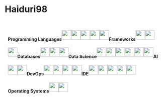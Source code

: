 # Haiduri98

<head>
    <link
            href="https://fonts.googleapis.com/css?family=DM Sans" rel="stylesheet" />
</head>
<body>
    <h4
            align="center"
            style="
        font-family: 'DM Sans', sans-serif;
        margin: 40px auto 10px auto;
        width: fit-content;
      "
    >
    </h4>
    <div id="grey-line"></div>
    <div
            id="badges"
            align="center"
            style="
        padding: 10px;
        display: flex;
        flex-wrap: wrap;
      "
    >
<h4>Programming Languages</h4>
<img style="height: 30px" src="https://img.shields.io/badge/Java-ED8B00?style=for-the-badge&logo=java&logoColor=white"/>
<img style="height: 30px" src="https://img.shields.io/badge/C%23-239120?style=for-the-badge&logo=c-sharp&logoColor=white"/>
<img style="height: 30px" src="https://img.shields.io/badge/Python-3776AB?style=for-the-badge&logo=python&logoColor=white"/>
<img style="height: 30px" src="https://img.shields.io/badge/JavaScript-F7DF1E?style=for-the-badge&logo=javascript&logoColor=black"/>
<img style="height: 30px" src="https://img.shields.io/badge/TypeScript-007ACC?style=for-the-badge&logo=typescript&logoColor=white"/>

<h4>Frameworks</h4>
<img style="height: 30px" src="https://img.shields.io/badge/ASP.NET_Core-512BD4?style=for-the-badge&logo=asp.net&logoColor=white"/>
<img style="height: 30px" src="https://img.shields.io/badge/Angular-D60000?style=for-the-badge&logo=angular&logoColor=white"/>
<img style="height: 30px" src="https://img.shields.io/badge/Bootstrap-7952B3?style=for-the-badge&logo=bootstrap&logoColor=white"/>

<h4>Databases</h4>
<img style="height: 30px" src="https://img.shields.io/badge/Microsoft_SQL_Server-CC2927?style=for-the-badge&logo=microsoft-sql-server&logoColor=white"/>
<img style="height: 30px" src="https://img.shields.io/badge/PostgreSQL-316192?style=for-the-badge&logo=postgresql&logoColor=white"/>
<img style="height: 30px" src="https://img.shields.io/badge/SQLite-07405E?style=for-the-badge&logo=sqlite&logoColor=white"/>

<h4>Data Science</h4>
<img style="height: 30px" src="https://img.shields.io/badge/Pandas-150458?style=for-the-badge&logo=pandas&logoColor=white"/>
<img style="height: 30px" src="https://img.shields.io/badge/NumPy-013243?style=for-the-badge&logo=numpy&logoColor=white"/>
<img style="height: 30px" src="https://img.shields.io/badge/Matplotlib-003C30?style=for-the-badge&logo=matplotlib&logoColor=white"/>
<img style="height: 30px" src="https://img.shields.io/badge/Airflow-00B2B1?style=for-the-badge&logo=apache-airflow&logoColor=white"/>
<img style="height: 30px" src="https://img.shields.io/badge/PySpark-E25A00?style=for-the-badge&logo=apache-spark&logoColor=white"/>
<img style="height: 30px" src="https://img.shields.io/badge/Anaconda-44A833?style=for-the-badge&logo=anaconda&logoColor=white"/>


<h4>AI</h4>
<img style="height: 30px" src="https://img.shields.io/badge/PyTorch-EE4C2C?style=for-the-badge&logo=pytorch&logoColor=white"/>
<img style="height: 30px" src="https://img.shields.io/badge/NVIDIA%20CUDA-76B900?style=for-the-badge&logo=nvidia&logoColor=white"/>

<h4>DevOps</h4>
<img style="height: 30px" src="https://img.shields.io/badge/-Docker-black?style=for-the-badge&logo=docker"/>
<img style="height: 30px" src="https://img.shields.io/badge/-Git-black?style=for-the-badge&logo=git"/>
<img style="height: 30px" src="https://img.shields.io/badge/GitHub_Actions-2088FF?style=for-the-badge&logo=github-actions&logoColor=white"/>
<img style="height: 30px" src="https://img.shields.io/badge/GitHub-181717?style=for-the-badge&logo=github&logoColor=white"/>


<h4>IDE</h4>
<img style="height: 30px" src="https://img.shields.io/badge/IntelliJ_IDEA-000000?style=for-the-badge&logo=intellijidea&logoColor=white"/>
<img style="height: 30px" src="https://img.shields.io/badge/PyCharm-000000?style=for-the-badge&logo=pycharm&logoColor=white"/>
<img style="height: 30px" src="https://img.shields.io/badge/JetBrains_Rider-000000?style=for-the-badge&logo=jetbrainsrider&logoColor=white"/>
<img style="height: 30px" src="https://img.shields.io/badge/WebStorm-000000?style=for-the-badge&logo=webstorm&logoColor=white"/>
<img style="height: 30px" src="https://img.shields.io/badge/Visual_Studio-5C2D91?style=for-the-badge&logo=visual-studio&logoColor=white"/>



<h4>Operating Systems</h4>
<img style="height: 30px" src="https://img.shields.io/badge/Linux-FCC624?style=for-the-badge&logo=linux&logoColor=black"/>
<img style="height: 30px" src="https://img.shields.io/badge/Windows-0078D6?style=for-the-badge&logo=windows&logoColor=white"/>

</body>
